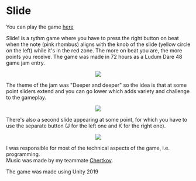 # Slide

You can play the game [here](https://chertkov.itch.io/slide)

Slide! is a rythm game where you have to press the right button on beat when the note (pink rhombus) aligns with the knob of the slide (yellow circle on the left) while it's in the red zone. The more on beat you are, the more points you receive. The game was made in 72 hours as a Ludum Dare 48 game jam entry. 

<p align="center">
  <img src="https://github.com/3079/Slide/blob/main/slide_1.gif?raw=true"/>
</p>

The theme of the jam was "Deeper and deeper" so the idea is that at some point sliders extend and you can go lower which adds variety and challenge to the gameplay.

<p align="center">
  <img src="https://github.com/3079/Slide/blob/main/slide_2.gif?raw=true"/>
</p>

There's also a second slide appearing at some point, for which you have to use the separate button (J for the left one and K for the right one).

<p align="center">
  <img src="https://github.com/3079/Slide/blob/main/slide_3.gif?raw=true"/>
</p>

I was responsible for most of the technical aspects of the game, i.e. programming.  
Music was made by my teammate [Chertkov](https://chertkov.itch.io/).  

The game was made using Unity 2019
